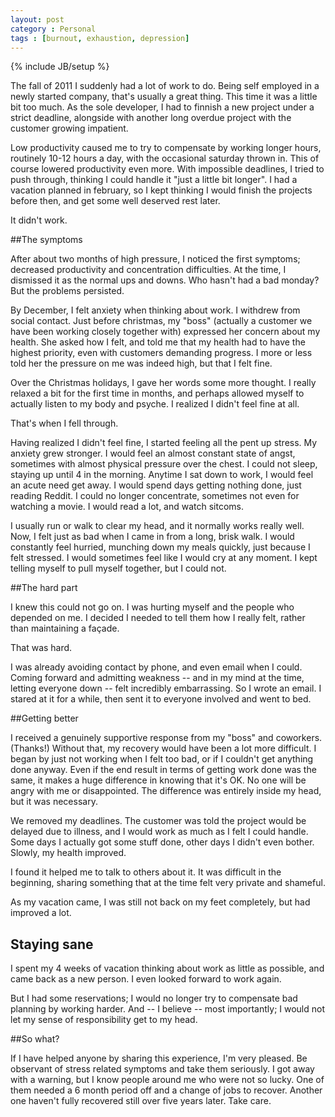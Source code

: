 ```yaml
---
layout: post
category : Personal
tags : [burnout, exhaustion, depression]
---
```

{% include JB/setup %}

The fall of 2011 I suddenly had a lot of work to do. Being self employed in a newly started company, that's usually a great thing. This time it was a little bit too much. As the sole developer, I had to finnish a new project under a strict deadline, alongside with another long overdue project with the customer growing impatient.

Low productivity caused me to try to compensate by working longer hours, routinely 10-12 hours a day, with the occasional saturday thrown in. This of course lowered productivity even more. With impossible deadlines, I tried to push through, thinking I could handle it "just a little bit longer". I had a vacation planned in february, so I kept thinking I would finish the projects before then, and get some well deserved rest later.

It didn't work.

##The symptoms

After about two months of high pressure, I noticed the first symptoms; decreased productivity and concentration difficulties. At the time, I dismissed it as the normal ups and downs. Who hasn't had a bad monday? But the problems persisted.

By December, I felt anxiety when thinking about work. I withdrew from social contact. Just before christmas, my "boss" (actually a customer we have been working closely together with) expressed her concern about my health. She asked how I felt, and told me that my health had to have the highest priority, even with customers demanding progress. I more or less told her the pressure on me was indeed high, but that I felt fine.

Over the Christmas holidays, I gave her words some more thought. I really relaxed a bit for the first time in months, and perhaps allowed myself to actually listen to my body and psyche. I realized I didn't feel fine at all.

That's when I fell through.

Having realized I didn't feel fine, I started feeling all the pent up stress. My anxiety grew stronger. I would feel an almost constant state of angst, sometimes with almost physical pressure over the chest. I could not sleep, staying up until 4 in the morning. Anytime I sat down to work, I would feel an acute need get away. I would spend days getting nothing done, just reading Reddit. I could no longer concentrate, sometimes not even for watching a movie. I would read a lot, and watch sitcoms.

I usually run or walk to clear my head, and it normally works really well. Now, I felt just as bad when I came in from a long, brisk walk. I would constantly feel hurried, munching down my meals quickly, just because I felt stressed. I would sometimes feel like I would cry at any moment. I kept telling myself to pull myself together, but I could not.

##The hard part

I knew this could not go on. I was hurting myself and the people who depended on me. I decided I needed to tell them how I really felt, rather than maintaining a façade.

That was hard.

I was already avoiding contact by phone, and even email when I could. Coming forward and admitting weakness -- and in my mind at the time, letting everyone down -- felt incredibly embarrassing. So I wrote an email. I stared at it for a while, then sent it to everyone involved and went to bed.

##Getting better

I received a genuinely supportive response from my "boss" and coworkers. (Thanks!) Without that, my recovery would have been a lot more difficult. I began by just not working when I felt too bad, or if I couldn't get anything done anyway. Even if the end result in terms of getting work done was the same, it makes a huge difference in knowing that it's OK. No one will be angry with me or disappointed. The difference was entirely inside my head, but it was necessary.

We removed my deadlines. The customer was told the project would be delayed due to illness, and I would work as much as I felt I could handle. Some days I actually got some stuff done, other days I didn't even bother. Slowly, my health improved.

I found it helped me to talk to others about it. It was difficult in the beginning, sharing something that at the time felt very private and shameful.

As my vacation came, I was still not back on my feet completely, but had improved a lot.

## Staying sane

I spent my 4 weeks of vacation thinking about work as little as possible, and came back as a new person. I even looked forward to work again.

But I had some reservations; I would no longer try to compensate bad planning by working harder. And -- I believe -- most importantly; I would not let my sense of responsibility get to my head. 

##So what?

If I have helped anyone by sharing this experience, I'm very pleased. Be observant of stress related symptoms and take them seriously. I got away with a warning, but I know people around me who were not so lucky. One of them needed a 6 month period off and a change of jobs to recover. Another one haven't fully recovered still over five years later.  Take care.
